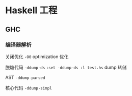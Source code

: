 # Haskell 工程

## GHC

### 编译器解析

关闭优化 `-O0`  optimization 优化

脱糖代码 `-ddump-ds` `:set -ddump-ds :l test.hs` dump 转储

AST `-ddump-parsed`

核心代码 `-ddump-simpl`